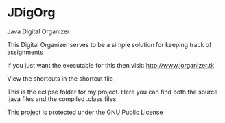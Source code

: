 JDigOrg
=======

Java Digital Organizer


This Digital Organizer serves to be a simple solution for keeping track of assignments

If you just want the executable for this then visit: http://www.jorganizer.tk

View the shortcuts in the shortcut file

This is the eclipse folder for my project. Here you can find both the source .java files and the compiled .class files.



This project is protected under the GNU Public License
